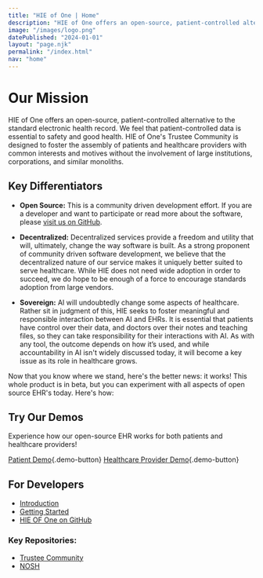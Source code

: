 ```yaml
---
title: "HIE of One | Home"
description: "HIE of One offers an open-source, patient-controlled alternative to the standard electronic health record."
image: "/images/logo.png"
datePublished: "2024-01-01"
layout: "page.njk"
permalink: "/index.html"
nav: "home"
---
```


# Our Mission

HIE of One offers an open-source, patient-controlled alternative to the standard electronic health record. We feel that patient-controlled data is essential to safety and good health. HIE of One's Trustee Community is designed to foster the assembly of patients and healthcare providers with common interests and motives without the involvement of large institutions, corporations, and similar monoliths.

## Key Differentiators

- **Open Source:** This is a community driven development effort. If you are a developer and want to participate or read more about the software, please [visit us on GitHub](https://github.com/HIEofOne).

- **Decentralized:** Decentralized services provide a freedom and utility that will, ultimately, change the way software is built. As a strong proponent of community driven software development, we believe that the decentralized nature of our service makes it uniquely better suited to serve healthcare. While HIE does not need wide adoption in order to succeed, we do hope to be enough of a force to encourage standards adoption from large vendors.

- **Sovereign:** AI will undoubtedly change some aspects of healthcare. Rather sit in judgment of this, HIE seeks to foster meaningful and responsible interaction between AI and EHRs. It is essential that patients have control over their data, and doctors over their notes and teaching files, so they can take responsibility for their interactions with AI. As with any tool, the outcome depends on how it’s used, and while accountability in AI isn't widely discussed today, it will become a key issue as its role in healthcare grows.

Now that you know where we stand, here's the better news: it works! This whole product is in beta, but you can experiment with all aspects of open source EHR's today. Here's how:

## Try Our Demos

Experience how our open-source EHR works for both patients and healthcare providers!

[Patient Demo](/demo/#patients){.demo-button}
[Healthcare Provider Demo](/demo/#healthcare-providers){.demo-button}

## For Developers

- [Introduction](/developers/)
- [Getting Started](https://github.com/HIEofOne/Trustee-Community/blob/master/README.md)
- [HIE OF One on GitHub](https://github.com/HIEofOne)

### Key Repositories:

- [Trustee Community](https://github.com/HIEofOne/Trustee-Community)
- [NOSH](https://github.com/shihjay2/nosh3)
